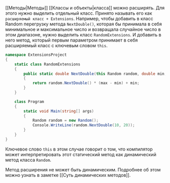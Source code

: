 
[[Методы|Методы]] [[Классы и объекты|класса]] можно расширять. Для этого нужно выделить отдельный класс. Принято называть его как `расширяемый класс + Extensions`. Например, чтобы добавить в класс Random перегрузку метода `NextDouble()`, которая бы принимала в себя минимальное и максимальное число и возвращала случайное число в этом диапазоне, нужно выделить класс `RandomExtensions`. И добавить в него метод, который первым параметром принимает в себя расширяемый класс с ключевым словом `this`.

```cs
namespace ExtensionsProject
{
    static class RandomExtensions
    {
        public static double NextDouble(this Random random, double min, double max)
        {
            return random.NextDouble() * (max - min) + min;
        }
    }

    class Program
    {
        static void Main(string[] args)
        {
            Random random = new Random();
            Console.WriteLine(random.NextDouble(10, 20));
        }
    }
}
```

Ключевое слово `this` в этом случае говорит о том, что компилятор может интерпретировать этот статический метод как динамический метод класса `Random`.

Метод расширения не может быть динамическим. Подробнее об этом можно узнать в заметке [[Суть динамических методов]].